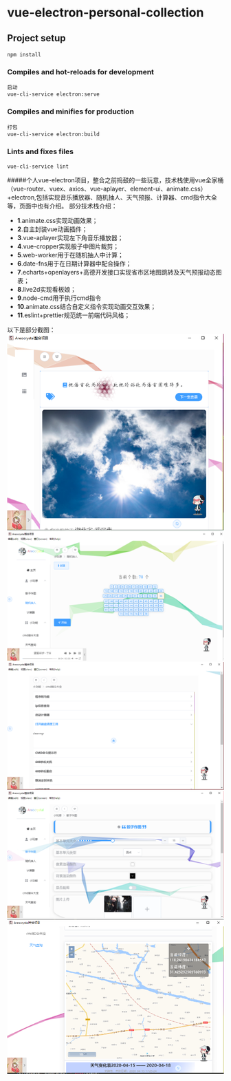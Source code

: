 # vue-electron-personal-collection

## Project setup
```
npm install
```

### Compiles and hot-reloads for development
```
启动
vue-cli-service electron:serve
```

### Compiles and minifies for production
```
打包
vue-cli-service electron:build
```

### Lints and fixes files
```
vue-cli-service lint
```

#####个人vue-electron项目，整合之前捣鼓的一些玩意，技术栈使用vue全家桶（vue-router、vuex、axios、vue-aplayer、element-ui、animate.css）+electron,包括实现音乐播放器、随机抽人、天气预报、计算器、cmd指令大全等，页面中也有介绍。
部分技术栈介绍：
* **1**.animate.css实现动画效果；
* **2**.自主封装vue动画插件；
* **3**.vue-aplayer实现左下角音乐播放器；
* **4**.vue-cropper实现骰子中图片裁剪；
* **5**.web-worker用于在随机抽人中计算；
* **6**.date-fns用于在日期计算器中配合操作；
* **7**.echarts+openlayers+高德开发接口实现省市区地图跳转及天气预报动态图表；
* **8**.live2d实现看板娘；
* **9**.node-cmd用于执行cmd指令
* **10**.animate.css结合自定义指令实现动画交互效果；
* **11**.eslint+prettier规范统一前端代码风格；

以下是部分截图：
![introduction1](https://github.com/Areocrystal/vue-electron-personal-collection/blob/master/introduction/1.PNG "首页")
![introduction2](https://github.com/Areocrystal/vue-electron-personal-collection/blob/master/introduction/2.PNG "随机抽人")
![introduction3](https://github.com/Areocrystal/vue-electron-personal-collection/blob/master/introduction/3.PNG "windows cmd指令大全")
![introduction4](https://github.com/Areocrystal/vue-electron-personal-collection/blob/master/introduction/4.PNG "骰子作图")
![introduction5](https://github.com/Areocrystal/vue-electron-personal-collection/blob/master/introduction/5.PNG "天气预报")

